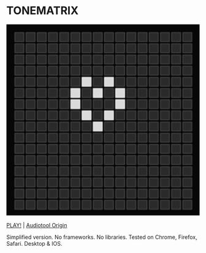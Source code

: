 # TONEMATRIX
![alt screenshot](tonematrix.jpg)

[PLAY!](https://andremichelle.github.io/tonematrix/) | [Audiotool Origin](https://tonematrix.audiotool.com/)

Simplified version. No frameworks. No libraries. Tested on Chrome, Firefox, Safari. Desktop & IOS.
